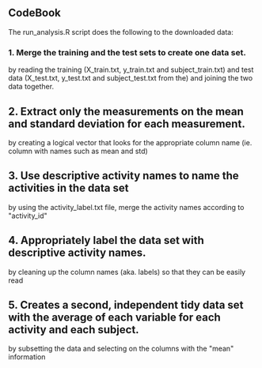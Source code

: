 ## CodeBook

The run_analysis.R script does the following to the downloaded data:
### 1. Merge the training and the test sets to create one data set.
by reading the training (X_train.txt, y_train.txt and subject_train.txt) and test data (X_test.txt, y_test.txt and subject_test.txt from the)
and joining the two data together.

## 2. Extract only the measurements on the mean and standard deviation for each measurement. 
by creating a logical vector that looks for the appropriate column name (ie. column with names such as mean and std)

## 3. Use descriptive activity names to name the activities in the data set
by using the activity_label.txt file, merge the activity names according to "activity_id"

## 4. Appropriately label the data set with descriptive activity names.
by cleaning up the column names (aka. labels) so that they can be easily read

## 5. Creates a second, independent tidy data set with the average of each variable for each activity and each subject. 
by subsetting the data and selecting on the columns with the "mean" information
